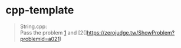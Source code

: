 # cpp-template
> String.cpp: <br>
  Pass the problem [1](https://zerojudge.tw/ShowProblem?problemid=b115) and [2(]https://zerojudge.tw/ShowProblem?problemid=a021)
